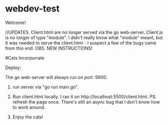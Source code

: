 # webdev-test

Welcome!

//UPDATES. Client.html are no longer served via the go web-server. Client.js is no longer of type "module". I didn't really know what "module" meant, but It was needed to serve the client.html - I suspect a few of the bugs came from this end. OBS. NEW INSTRUCTIONS!

#Cats Incorpurrate

Deploy:

The go web-server will always run on port :5600.

1. run server via "go run main.go". 

2. Run client.html locally. I ran it on http://localhost:5500/client.html. 
PS. refresh the page once. There's still an async bug that I don't know how to work around.

3. Enjoy the cats!
